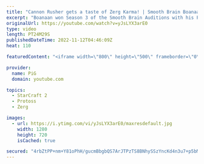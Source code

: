 ```yaml
---
title: "Cannon Rusher gets a taste of Zerg Karma! | Smooth Brain Boanaan #3 - StarCraft 2"
excerpt: "Boanaan won Season 3 of the Smooth Brain Auditions with his Planetry Fortress rush that both failed and succeeded. Very glassy. In this game he's up against none other than the Cowboy, the Captain, Harstem, in what is the most insane game I have ever seen!  Watch (A Collection of) Smooth Brains playlist:"
originalUrl: https://youtube.com/watch?v=yJsLYX3arE0
type: video
length: PT24M29S
publishedDateTime: 2022-11-12T04:46:09Z
heat: 110

featuredContent: "<iframe width=\"800\" height=\"500\" frameborder=\"0\" src=\"https://www.youtube.com/embed/yJsLYX3arE0\" allow=\"accelerometer; autoplay; encrypted-media; gyroscope; picture-in-picture\" allowfullscreen></iframe>"

provider:
  name: PiG
  domain: youtube.com

topics:
  - StarCraft 2
  - Protoss
  - Zerg

images:
  - url: https://i.ytimg.com/vi/yJsLYX3arE0/maxresdefault.jpg
    width: 1280
    height: 720
    isCached: true

secured: "4rbZtPP+nm+Y81oPhH/gucmBbgbQS7ArJTPzTS8BNhySSzYncKd4n3u7+p5bMqVLWwrXE51pEYsBJWBUw3Z8ItPacpJxgB4852q5CPb7qplutevxVtO81OjjzbSB2L/Bhs9vZ036FXlRKJ99yG+UzqKzmaa3W2FY/+DZfeLQxviugosgAzEdKH8Tb5CPcxDz4eYjoK7YsvBEIsSokxoejbtPougGzx+xzspe6JOujX0R/YdsY8HAMuDhvGe1uXGddDSXLOt2icUyjYh8uML671fmSe1Q+xkWUnC2WmBXeppDuDqIjpYJ2oiMf8blL9UDxCuaO7Y4oJmqf7mEVQYgizu9DaS4W4php0ud3MGS30obhjoIJ4BqRP/C1YfmQNcRwexVM+ZUcyoj3HTJH3H4MIHK5k0cPvM5fyZnFEAh/P0=;y6cQzXUVjf1yMOah8VEAdw=="
---
```


